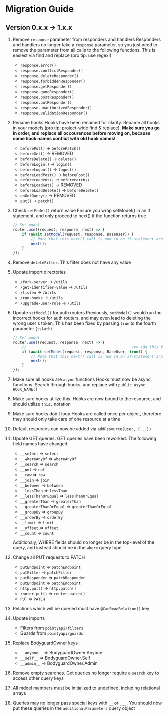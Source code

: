 # Migration Guide

## Version 0.x.x -> 1.x.x

1. Remove `response` parameter from responders and handlers
	Responders and handlers no longer take a `response` parameter, so you just need to remove the parameter from all calls to the following functions.  This is easiest via find and replace (pro tip: use regex!)
	- `response.error()`
	- `response.conflictResponder()`
	- `response.deleteResponder()`
	- `response.forbiddenResponder()`
	- `response.getResponder()`
	- `response.goneResponder()`
	- `response.postResponder()`
	- `response.putResponder()`
	- `response.unauthorizedResponder()`
	- `response.validationResponder()`
2. Rename hooks
	Hooks have been renamed for clarity.  Rename all hooks in your models (pro tip: project-wide find & replace).  **Make sure you go in order, and replace all occourences before moving on, because some hook names conflict with old hook names!**
    - `beforePut()` -> `beforePatch()`
    - `beforeGet()` -> REMOVED
    - `beforeDelete()` -> `delete()`
    - `beforeLogin()` -> `login()`
    - `beforeLogout()` -> `logout()`
    - `beforeLoadPost()` -> `beforePost()`
    - `beforeLoadPut()` -> `beforePatch()`
    - `beforeLoadGet()` -> REMOVED
    - `beforeLoadDelete()` -> `beforeDelete()`
    - `onGetQuery()` -> REMOVED
    - `put()` -> `patch()`
3. Check `setModel()` return value
	Ensure you wrap setModel() in an if statement, and only proceed to next() if the function returns true

	```typescript
	// Set model
	router.use((request, response, next) => {
		if (await setModel(request, response, BaseUser)) {
			// Note that this next() call is now in an if-statement around the setModel()
			next();
		}
	});
	```
4. Remove `deleteFilter`.  This filter does not have any value
5. Update import directories
   - `/fork-server` -> `/utils`
   - `/get-identifier-value` -> `/utils`
   - `/listen` -> `/utils`
   - `/run-hooks` -> `/utils`
   - `/upgrade-user-role` -> `/utils`
6. Update `setModel()` for auth routers
	Previously, `setModel()` would run the incorrect hooks for auth routers, and may even lead to deleting the wrong user's token.  This has been fixed by passing `true` to the fourth parameter (`isAuth`)

	```typescript
	// Set model
	router.use((request, response, next) => {
		//                                               vvv add this for auth routes
		if (await setModel(request, response, BaseUser, true)) {
			// Note that this next() call is now in an if-statement around the setModel()
			next();
		}
	});
	```
7. Make sure all hooks are `async` functions
	Hooks must now be async functions.  Search through hooks, and replace with `public async HOOK_NAME()`
8. Make sure hooks utilize this.
	Hooks are now bound to the resource, and should utilize `this.` notation
9. Make sure hooks don't loop
    Hooks are called once per object, therefore they should only take care of one resource at a time
11. Default resources can now be added via `addResource(User, {...})`
12. Update GET queries.
	GET queries have been reworked.  The following field names have changed:
	- `__select` => `select`
	- `__whereAnyOf` => `whereAnyOf`
	- `__search` => `search`
	- `__not` => `not`
	- `__raw` => `raw`
	- `__join` => `join`
	- `__between` => `between`
	- `__lessThan` => `lessThan`
	- `__lessThanOrEqual` => `lessThanOrEqual`
	- `__greaterThan` => `greaterThan`
	- `__greaterThanOrEqual` => `greaterThanOrEqual`
	- `__groupBy` => `groupBy`
	- `__orderBy` => `orderBy`
	- `__limit` => `limit`
	- `__offset` => `offset`
	- `__count` => `count`

	Additionaly, WHERE fields should no longer be in the top-level of the query, and instead should be in the `where` query type
13. Change all PUT requests to PATCH
	- `putEndpoint` => `patchEndpoint`
	- `putFilter` => `patchFilter`
	- `putResponder` => `patchResponder`
	- `putEndpoint` => `patchEndpoint`
	- `http.put()` => `http.patch()`
	- `router.put()` => `router.patch()`
	- `PUT` => `PATCH`
14. Relations which will be queried must have `@CanReadRelation()` key
15. Update imports
	- Filters from `pointyapi/filters`
	- Guards from `pointyapi/guards`
16. Replace BodyguardOwner keys
	- `__anyone__` => BodyguardOwner.Anyone
	- `__self__` => BodyguardOwner.Self
	- `__admin__` => BodyguardOwner.Admin
17. Remove empty searches.
	Get queries no longer require a `search` key to access other query keys
18. All mdoel members must be initialized to undefined, including relational arrays
19. Queries may no longer pass special keys with `__` or `___`.  You should now put these queries in the `additionalParameters` query object